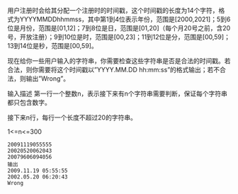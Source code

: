 用户注册时会给其分配一个注册时的时间戳，这个时间戳的长度为14个字符，格式为YYYYMMDDhhmmss，其中第1到4位表示年份，范围是[2000,2021]；5到6位是月份，范围是[01,12]；7到8位是日，范围是[01,20]（每个月20号之前，含20号，开放注册）；9到10位是时，范围是[00,23]；11到12位是分，范围是[00,59]；13到14位是秒，范围是[00,59]。

现在给你一些用户输入的字符串，你需要检查这些字符串是否是合法的时间戳。若合法，则你需要将这个时间戳以”YYYY.MM.DD hh:mm:ss”的格式输出；若不合法，则输出”Wrong”。



输入描述
第一行一个整数n，表示接下来有n个字符串需要判断，保证每个字符串都只包含数字。

接下来n行，每行一个长度不超过20的字符串。

1<=n<=300

```
20091119055555
20020520062043
20079606094056
输出
2009.11.19 05:55:55
2002.05.20 06:20:43
Wrong
```